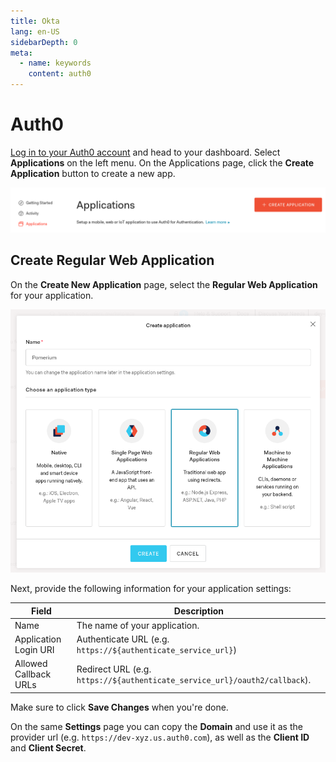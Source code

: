```yaml
---
title: Okta
lang: en-US
sidebarDepth: 0
meta:
  - name: keywords
    content: auth0
---
```


# Auth0

[Log in to your Auth0 account](https://manage.auth0.com/) and head to your dashboard. Select **Applications** on the left menu. On the Applications page, click the **Create Application** button to create a new app.

![Auth0 Applications Dashboard](./img/auth0/dashboard.png)

## Create Regular Web Application

On the **Create New Application** page, select the **Regular Web Application** for your application.

![Okta Create Application Select Platform](./img/auth0/create.png)

Next, provide the following information for your application settings:

| Field                        | Description                                                               |
| ---------------------------- | ------------------------------------------------------------------------- |
| Name                         | The name of your application.                                             |
| Application Login URI        | Authenticate URL (e.g. `https://${authenticate_service_url}`)             |
| Allowed Callback URLs        | Redirect URL (e.g. `https://${authenticate_service_url}/oauth2/callback`).|

Make sure to click **Save Changes** when you're done.

On the same **Settings** page you can copy the **Domain** and use it as the provider url (e.g. `https://dev-xyz.us.auth0.com`), as well as the **Client ID** and **Client Secret**.
